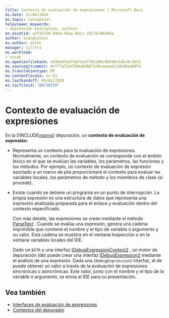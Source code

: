 ```yaml
---
title: Contexto de evaluación de expresiones | Microsoft Docs
ms.date: 11/04/2016
ms.topic: conceptual
helpviewer_keywords:
- expression evaluation, context
ms.assetid: a2fd3758-09bd-45ae-8ecc-2d276c0036ba
author: acangialosi
ms.author: anthc
manager: jillfra
ms.workload:
- vssdk
ms.openlocfilehash: e939a4fa5f4673e2f701206c96599c54bc0c3b51
ms.sourcegitcommit: 6cfffa72af599a9d667249caaaa411bb28ea69fd
ms.translationtype: MT
ms.contentlocale: es-ES
ms.lasthandoff: 09/02/2020
ms.locfileid: "80738739"
---
```

# <a name="expression-evaluation-context"></a>Contexto de evaluación de expresiones
En la [!INCLUDE[vsprvs](../../code-quality/includes/vsprvs_md.md)] depuración, un **contexto de evaluación de expresión**:

- Representa un contexto para la evaluación de expresiones. Normalmente, un contexto de evaluación se corresponde con el ámbito léxico en el que se evalúan las variables, los parámetros, las funciones y los métodos. Por ejemplo, un contexto de evaluación de expresión asociado a un marco de pila proporcionará el contexto para evaluar las variables locales, los parámetros de método y los miembros de clase (si procede).

- Existe cuando se detiene un programa en un punto de interrupción. La propia expresión es una estructura de datos que representa una expresión analizada preparada para el enlace y evaluación dentro del contexto especificado.

     Con más detalle, las expresiones se crean mediante el método [ParseText](../../extensibility/debugger/reference/idebugexpressioncontext2-parsetext.md) . Cuando se evalúa una expresión, genera una cadena imprimible que contiene el nombre y el tipo de variable o argumento y su valor. Esta cadena se muestra en el ventana Inspección o en la ventana variables locales del IDE.

     Dado un `BSTR` y una interfaz [IDebugExpressionContext2](../../extensibility/debugger/reference/idebugexpressioncontext2.md) , un motor de depuración (de) puede crear una interfaz [IDebugExpression2](../../extensibility/debugger/reference/idebugexpression2.md) mediante el análisis de una expresión. Dada una `IDebugExpression2` interfaz, el de puede obtener un valor a través de la evaluación de expresiones sincrónicas o asincrónicas. Este valor, junto con el nombre y el tipo de la variable o argumento, se envía al IDE para su presentación.

## <a name="see-also"></a>Vea también
- [Interfaces de evaluación de expresiones](../../extensibility/debugger/reference/expression-evaluation-interfaces.md)
- [Contextos del depurador](../../extensibility/debugger/debugger-contexts.md)

